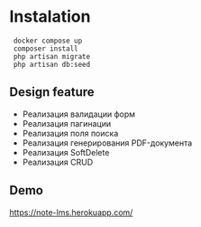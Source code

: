 # Instalation 
```
 docker compose up
 composer install
 php artisan migrate
 php artisan db:seed
```
## Design feature

- Реализация валидации форм
- Реализация пагинации
- Реализация поля поиска
- Реализация генерирования PDF-документа 
- Реализация SoftDelete 
- Реализация CRUD 

## Demo
  https://note-lms.herokuapp.com/
